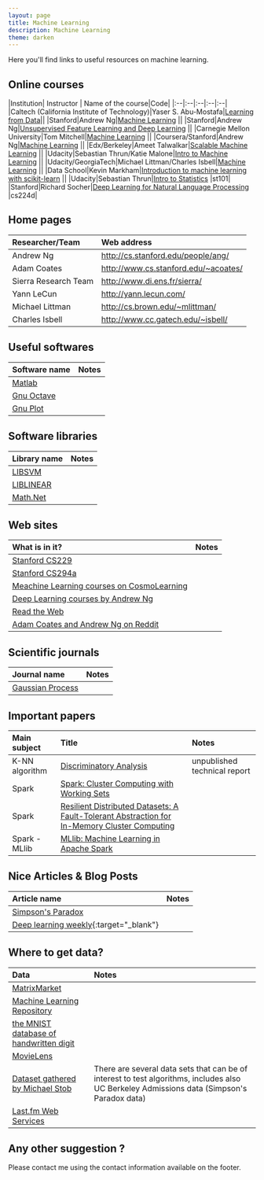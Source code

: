```yaml
---
layout: page
title: Machine Learning
description: Machine Learning
theme: darken
---
```


Here you'll find links to useful resources on machine learning.

## **Online courses**

|Institution| Instructor | Name of the course|Code|
|:--|:--|:--|:--|:--|
|Caltech (California Institute of Technology)|Yaser S. Abu-Mostafa|<a href="http://work.caltech.edu/lectures.html" target="_blank">Learning from Data</a>||
|Stanford|Andrew Ng|<a href="https://www.youtube.com/playlist?list=PLA89DCFA6ADACE599" target="_blank">Machine Learning</a> ||
|Stanford|Andrew Ng|<a href="http://openclassroom.stanford.edu/MainFolder/CoursePage.php?course=ufldl" target="_blank">Unsupervised Feature Learning and Deep Learning</a> ||
|Carnegie Mellon University|Tom Mitchell|<a href="http://www.cs.cmu.edu/~tom/10701_sp11/lectures.shtml" target="_blank">Machine Learning</a> ||
|Coursera/Stanford|Andrew Ng|<a href="https://www.coursera.org/learn/machine-learning/home/info" target="_blank">Machine Learning</a> ||
|Edx/Berkeley|Ameet Talwalkar|<a href="https://www.edx.org/course/scalable-machine-learning-uc-berkeleyx-cs190-1x" target="_blank">Scalable Machine Learning</a> ||
|Udacity|Sebastian Thrun/Katie Malone|<a href="https://www.udacity.com/course/intro-to-machine-learning--ud120" target="_blank">Intro to Machine Learning</a> ||
|Udacity/GeorgiaTech|Michael Littman/Charles Isbell|<a href="https://www.udacity.com/course/machine-learning--ud262" target="_blank">Machine Learning</a> ||
|Data School|Kevin Markham|<a href="https://www.youtube.com/playlist?list=PL5-da3qGB5ICeMbQuqbbCOQWcS6OYBr5A" target="_blank">Introduction to machine learning with scikit-learn</a> ||
|Udacity|Sebastian Thrun|<a href="https://www.udacity.com/course/intro-to-statistics--st101" target="_blank">Intro to Statistics</a> |st101|
|Stanford|Richard Socher|<a href="http://cs224d.stanford.edu/syllabus.html" target="_blank">Deep Learning for Natural Language Processing</a> |cs224d|



## **Home pages** 

|Researcher/Team |Web address|
|:--|:--|
|Andrew Ng|<a href="http://cs.stanford.edu/people/ang/" target="_blank">http://cs.stanford.edu/people/ang/</a>|
|Adam Coates|<a href="http://www.cs.stanford.edu/~acoates/" target="_blank">http://www.cs.stanford.edu/~acoates/</a>|
|Sierra Research Team|<a href="http://www.di.ens.fr/sierra/" target="_blank">http://www.di.ens.fr/sierra/</a>|
|Yann LeCun|<a href="http://yann.lecun.com/" target="_blank">http://yann.lecun.com/</a>|
|Michael Littman|<a href="http://cs.brown.edu/~mlittman/" target="_blank">http://cs.brown.edu/~mlittman/</a>|
|Charles Isbell|<a href="http://www.cc.gatech.edu/~isbell/" target="_blank">http://www.cc.gatech.edu/~isbell/</a>|

## **Useful softwares** 

|Software name|Notes|
|:--|:--|
|<a href="http://fr.mathworks.com/products/matlab/" target="_blank">Matlab</a>||
|<a href="http://www.gnu.org/software/octave/" target="_blank">Gnu Octave</a>||
|<a href="http://www.gnuplot.info/" target="_blank">Gnu Plot</a>||
 
## **Software libraries**

|Library name|Notes|
|:--|:--|
|<a href="http://www.csie.ntu.edu.tw/~cjlin/libsvm/" target="_blank">LIBSVM</a>||
|<a href="http://www.csie.ntu.edu.tw/~cjlin/liblinear/" target="_blank">LIBLINEAR</a>||
|<a href="http://www.mathdotnet.com/" target="_blank">Math.Net</a>||

## **Web sites**

|What is in it? |Notes|
|:--|:--|
| <a href="http://cs229.stanford.edu/" target="_blank">Stanford CS229</a>||
| <a href="https://web.stanford.edu/class/cs294a/" target="_blank">Stanford CS294a</a>||
| <a href="http://cosmolearning.org/courses/machine-learning/" target="_blank">Meachine Learning courses on CosmoLearning</a>||
| <a href="http://deeplearning.stanford.edu/wiki/index.php/Main_Page" target="_blank">Deep Learning courses by Andrew Ng</a>||
| <a href="http://rtw.ml.cmu.edu/rtw/" target="_blank">Read the Web</a>||
| <a href="https://www.reddit.com/r/MachineLearning/comments/32ihpe/ama_andrew_ng_and_adam_coates/" target="_blank">Adam Coates and Andrew Ng on Reddit</a>||

## **Scientific journals**

|Journal name|Notes|
|:--|:--|
|<a href="http://gaussianprocess.com/journals.php" target="_blank">Gaussian Process</a>||

## **Important papers**

|Main subject|Title|Notes|
|:--|:--|:--|
|K-NN algorithm|<a href="http://www.dtic.mil/dtic/tr/fulltext/u2/a800276.pdf" target="_blank">Discriminatory Analysis</a>|unpublished technical report|
|Spark|<a href="http://people.csail.mit.edu/matei/papers/2010/hotcloud_spark.pdf" target="_blank">Spark: Cluster Computing with Working Sets</a>||
|Spark|<a href="https://www.usenix.org/system/files/conference/nsdi12/nsdi12-final138.pdf" target="_blank">Resilient Distributed Datasets: A Fault-Tolerant Abstraction for In-Memory Cluster Computing</a>||
|Spark - MLlib|<a href="http://arxiv.org/pdf/1505.06807.pdf" target="_blank">MLlib: Machine Learning in Apache Spark</a>||

## **Nice Articles & Blog Posts**

|Article name|Notes|
|:--|:--|
|<a href="http://vudlab.com/simpsons/" target="_blank">Simpson's Paradox</a>||
|[Deep learning weekly](http://www.deeplearningweekly.com/){:target="_blank"} ||

## **Where to get data?**

|Data|Notes|
|:--|:--|
|<a href="http://math.nist.gov/MatrixMarket/" target="_blank">MatrixMarket</a>| |
|<a href="http://archive.ics.uci.edu/ml/datasets.html" target="_blank">Machine Learning Repository</a>| |
|<a href="http://yann.lecun.com/exdb/mnist/" target="_blank">the MNIST database of handwritten digit</a>| |
|<a href="http://grouplens.org/datasets/movielens/" target="_blank">MovieLens</a>| |
|<a href="http://www.calvin.edu/~stob/data/" target="_blank">Dataset gathered by Michael Stob</a>|There are several data sets that can be of interest to test algorithms, includes also UC Berkeley Admissions data (Simpson's Paradox data)|
|<a href="http://www.last.fm/api" target="_blank">Last.fm Web Services</a>||


## **Any other suggestion ?**

Please contact me using the contact information available on the footer.